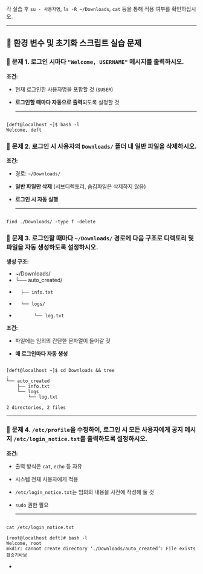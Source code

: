 각 실습 후 `su - 사용자명`, `ls -R ~/Downloads`, `cat` 등을 통해 적용 여부를 확인하십시오.

---

## **🧪 환경 변수 및 초기화 스크립트 실습 문제**

### **🔹 문제 1\. 로그인 시마다 `"Welcome, USERNAME"` 메시지를 출력하시오.**

**조건:**

* 현재 로그인한 사용자명을 포함할 것 (`$USER`)

* **로그인할 때마다 자동으로 출력**되도록 설정할 것

  ---

~~~

[deft@localhost ~]$ bash -l
Welcome, deft

~~~

  ### **🔹 문제 2\. 로그인 시 사용자의 `Downloads/` 폴더 내 일반 파일을 삭제하시오.**

**조건:**

* 경로: `~/Downloads/`

* **일반 파일만 삭제** (서브디렉토리, 숨김파일은 삭제하지 않음)

* **로그인 시 자동 실행**

  ---
~~~

find ./Downloads/ -type f -delete

~~~

  ### **🔹 문제 3\. 로그인할 때마다 `~/Downloads/` 경로에 다음 구조로 디렉토리 및 파일을 자동 생성하도록 설정하시오.**

**생성 구조:**

* \~/Downloads/  
*  └── auto\_created/  
*       ├── info.txt  
*       └── logs/  
*            └── log.txt


**조건:**

* 파일에는 임의의 간단한 문자열이 들어갈 것

* **매 로그인마다 자동 생성**

~~~

[deft@localhost ~]$ cd Downloads && tree
.
└── auto_created
    ├── info.txt
    └── logs
        └── log.txt

2 directories, 2 files

~~~
  ---

  ### **🔹 문제 4\. `/etc/profile`을 수정하여, 로그인 시 모든 사용자에게 공지 메시지 `/etc/login_notice.txt`를 출력하도록 설정하시오.**

**조건:**

* 출력 방식은 `cat`, `echo` 등 자유

* 시스템 전체 사용자에게 적용

* `/etc/login_notice.txt`는 임의의 내용을 사전에 작성해 둘 것

* `sudo` 권한 필요

  ---

~~~

cat /etc/login_notice.txt

[root@localhost deft]# bash -l
Welcome, root
mkdir: cannot create directory ‘./Downloads/auto_created’: File exists
황승기바보

~~~

* 

